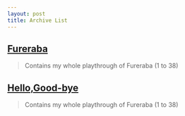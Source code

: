 ```yaml
---
layout: post
title: Archive List
---
```


## [Fureraba](http://google.com)
> Contains my whole playthrough of Fureraba (1 to 38)

## [Hello,Good-bye](http://google.com)
> Contains my whole playthrough of Fureraba (1 to 38)
